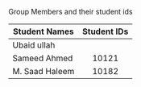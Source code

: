 Group Members and their student ids

| Student Names        | Student IDs   | 
| -------------------- |:-------------:|
| Ubaid ullah          |          | 
| Sameed Ahmed         | 10121         |   
| M. Saad Haleem       | 10182         |    
